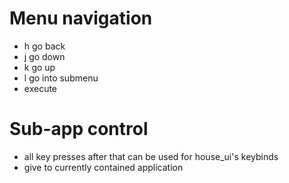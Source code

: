 # Menu navigation

- h		go back
- j		go down
- k		go up
- l		go into submenu
- <enter>	execute

# Sub-app control

- <Alt>		all key presses after that can be used for house_ui's keybinds
- <Alt><Alt>	give <Alt> to currently contained application
